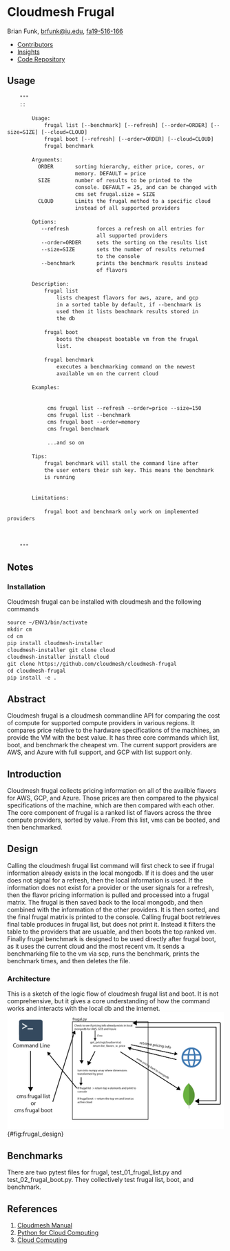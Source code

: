 # Cloudmesh Frugal

Brian Funk, brfunk@iu.edu, [fa19-516-166](https://github.com/cloudmesh-community/fa19-516-166)

* [Contributors](https://github.com/cloudmesh-community/fa19-516-166/graphs/contributors)
* [Insights](https://github.com/cloudmesh-community/fa19-516-166/pulse)
* [Code Repository](https://github.com/cloudmesh/cloudmesh-frugal)

## Usage

        """
        ::

            Usage:
                frugal list [--benchmark] [--refresh] [--order=ORDER] [--size=SIZE] [--cloud=CLOUD]
                frugal boot [--refresh] [--order=ORDER] [--cloud=CLOUD]
                frugal benchmark

            Arguments:
              ORDER       sorting hierarchy, either price, cores, or
                          memory. DEFAULT = price
              SIZE        number of results to be printed to the
                          console. DEFAULT = 25, and can be changed with
                          cms set frugal.size = SIZE
              CLOUD       Limits the frugal method to a specific cloud
                          instead of all supported providers

            Options:
               --refresh         forces a refresh on all entries for
                                 all supported providers
               --order=ORDER     sets the sorting on the results list
               --size=SIZE       sets the number of results returned
                                 to the console
               --benchmark       prints the benchmark results instead
                                 of flavors

            Description:
                frugal list
                    lists cheapest flavors for aws, azure, and gcp
                    in a sorted table by default, if --benchmark is
                    used then it lists benchmark results stored in
                    the db

                frugal boot
                    boots the cheapest bootable vm from the frugal
                    list.

                frugal benchmark
                    executes a benchmarking command on the newest
                    available vm on the current cloud

            Examples:


                 cms frugal list --refresh --order=price --size=150
                 cms frugal list --benchmark
                 cms frugal boot --order=memory
                 cms frugal benchmark

                 ...and so on

            Tips:
                frugal benchmark will stall the command line after
                the user enters their ssh key. This means the benchmark
                is running


            Limitations:

                frugal boot and benchmark only work on implemented providers



        """
        
## Notes

### Installation

Cloudmesh frugal can be installed with cloudmesh and the following commands

```
source ~/ENV3/bin/activate
mkdir cm
cd cm
pip install cloudmesh-installer
cloudmesh-installer git clone cloud
cloudmesh-installer install cloud
git clone https://github.com/cloudmesh/cloudmesh-frugal
cd cloudmesh-frugal
pip install -e .
```

## Abstract

Cloudmesh frugal is a cloudmesh commandline API for comparing the cost of compute for supported compute providers in various regions.
It compares price relative to the hardware specifications of the machines, an provide the VM with the best value. It has three core
commands which list, boot, and benchmark the cheapest vm. The current support providers are AWS, and Azure with full support, and GCP 
with list support only. 


## Introduction

Cloudmesh frugal collects pricing information on all of the availble flavors for AWS, GCP, and Azure. Those prices are then
compared to the physical specifications of the machine, which are then compared with each other. The core component of frugal is a
ranked list of flavors across the three compute providers, sorted by value. From this list, vms can be booted, and then benchmarked. 


## Design

Calling the cloudmesh frugal list command will first check to see if frugal information already exists in the local mongodb. If it is
does and the user does not signal for a refresh, then the local information is used. If the information does not exist for a provider
or the user signals for a refresh, then the flavor pricing information is pulled and processed into a frugal matrix. The frugal
is then saved back to the local mongodb, and then combined with the information of the other providers. It is then sorted, and the 
final frugal matrix is printed to the console. Calling frugal boot retrieves final table produces in frugal list, but does not
print it. Instead it filters the table to the providers that are usuable, and then boots the top ranked vm. Finally frugal benchmark
is designed to be used directly after frugal boot, as it uses the current cloud and the most recent vm. It sends a benchmarking file
to the vm via scp, runs the benchmark, prints the benchmark times, and then deletes the file.

### Architecture

This is a sketch of the logic flow of cloudmesh frugal list and boot. It is not comprehensive, but it gives a core understanding
of how the command works and interacts with the local db and the internet.
![Very rough architecture/design diagram](images/frugal_design.png){#fig:frugal_design}


## Benchmarks

There are two pytest files for frugal, test_01_frugal_list.py and test_02_frugal_boot.py. They collectively test frugal list, boot,
and benchmark.

## References

1. [Cloudmesh Manual](https://cloudmesh.github.io/cloudmesh-manual/index.html)
1. [Python for Cloud Computing](https://laszewski.github.io/book/python/)
1. [Cloud Computing](https://laszewski.github.io/book/cloud/)
